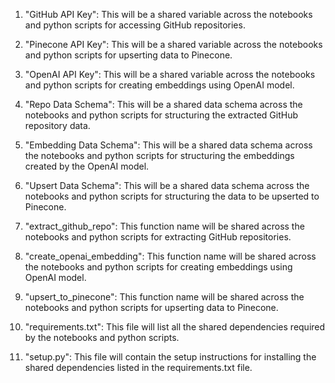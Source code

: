 1. "GitHub API Key": This will be a shared variable across the notebooks and python scripts for accessing GitHub repositories.

2. "Pinecone API Key": This will be a shared variable across the notebooks and python scripts for upserting data to Pinecone.

3. "OpenAI API Key": This will be a shared variable across the notebooks and python scripts for creating embeddings using OpenAI model.

4. "Repo Data Schema": This will be a shared data schema across the notebooks and python scripts for structuring the extracted GitHub repository data.

5. "Embedding Data Schema": This will be a shared data schema across the notebooks and python scripts for structuring the embeddings created by the OpenAI model.

6. "Upsert Data Schema": This will be a shared data schema across the notebooks and python scripts for structuring the data to be upserted to Pinecone.

7. "extract_github_repo": This function name will be shared across the notebooks and python scripts for extracting GitHub repositories.

8. "create_openai_embedding": This function name will be shared across the notebooks and python scripts for creating embeddings using OpenAI model.

9. "upsert_to_pinecone": This function name will be shared across the notebooks and python scripts for upserting data to Pinecone.

10. "requirements.txt": This file will list all the shared dependencies required by the notebooks and python scripts.

11. "setup.py": This file will contain the setup instructions for installing the shared dependencies listed in the requirements.txt file.